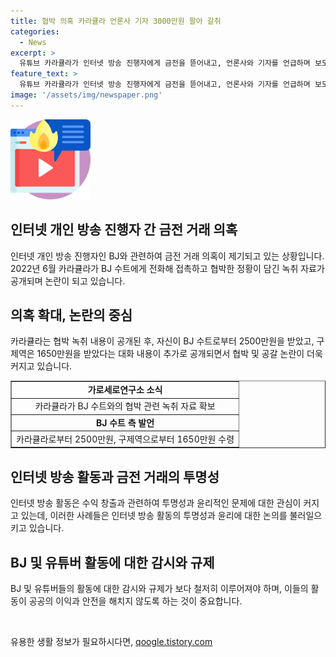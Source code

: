 ```yaml
---
title: 협박 의혹 카라큘라 언론사 기자 3000만원 팔아 갈취
categories:
  - News
excerpt: >
  유튜브 카라큘라가 인터넷 방송 진행자에게 금전을 뜯어내고, 언론사와 기자를 언급하며 보도를 막겠다는 의혹이 제기됐다. 가로세로연구소가 카라큘라의 협박 녹취 자료를 확보했고, BJ 수트의 주장과 일치함을 확인했다. BJ 수트는 카라큘라가 돈을 보내면 보도를 막아줄 것이라고 전화하면서 3000만원을 전달했다고 폭로했다. 추가로 유튜버 구제역과의 돈 문제에 대한 내용도 논란이 되고 있다.
feature_text: >
  유튜브 카라큘라가 인터넷 방송 진행자에게 금전을 뜯어내고, 언론사와 기자를 언급하며 보도를 막겠다는 의혹이 제기됐다. 가로세로연구소가 카라큘라의 협박 녹취 자료를 확보했고, BJ 수트의 주장과 일치함을 확인했다. BJ 수트는 카라큘라가 돈을 보내면 보도를 막아줄 것이라고 전화하면서 3000만원을 전달했다고 폭로했다. 추가로 유튜버 구제역과의 돈 문제에 대한 내용도 논란이 되고 있다.
image: '/assets/img/newspaper.png'
---
```


<p><img src="/assets/img/news.png" alt="rentncar 속보" /></p>

<h2 data-ke-size="size26">인터넷 개인 방송 진행자 간 금전 거래 의혹</h2>

<p data-ke-size="size16">인터넷 개인 방송 진행자인 BJ와 관련하여 금전 거래 의혹이 제기되고 있는 상황입니다. 2022년 6월 카라큘라가 BJ 수트에게 전화해 접촉하고 협박한 정황이 담긴 녹취 자료가 공개되며 논란이 되고 있습니다.</p>

<h2 data-ke-size="size26">의혹 확대, 논란의 중심</h2>

<p data-ke-size="size16">카라큘라는 협박 녹취 내용이 공개된 후, 자신이 BJ 수트로부터 2500만원을 받았고, 구제역은 1650만원을 받았다는 대화 내용이 추가로 공개되면서 협박 및 공갈 논란이 더욱 커지고 있습니다.</p>

<table style="width: 100%;" border="1">
<tbody>
<tr>
<td style="text-align: center;" colspan="1" rowspan="1"><b>가로세로연구소 소식</b></td>
</tr>
<tr>
<td style="text-align: center;" colspan="1" rowspan="1">카라큘라가 BJ 수트와의 협박 관련 녹취 자료 확보</td>
</tr>
<tr>
<td style="text-align: center;"><b>BJ 수트 측 발언</b></td>
</tr>
<tr>
<td style="text-align: center;">카라큘라로부터 2500만원, 구제역으로부터 1650만원 수령</td>
</tr>
</tbody>
</table>

<h2 data-ke-size="size26">인터넷 방송 활동과 금전 거래의 투명성</h2>

<p data-ke-size="size16">인터넷 방송 활동은 수익 창출과 관련하여 투명성과 윤리적인 문제에 대한 관심이 커지고 있는데, 이러한 사례들은 인터넷 방송 활동의 투명성과 윤리에 대한 논의를 불러일으키고 있습니다.</p>

<h2 data-ke-size="size26">BJ 및 유튜버 활동에 대한 감시와 규제</h2>

<p data-ke-size="size16">BJ 및 유튜버들의 활동에 대한 감시와 규제가 보다 철저히 이루어져야 하며, 이들의 활동이 공공의 이익과 안전을 해치지 않도록 하는 것이 중요합니다.</p>

<p data-ke-size="size16">&nbsp;</p>
유용한 생활 정보가 필요하시다면, <a href="https://qoogle.tistory.com" rel="dofollow">qoogle.tistory.com</a>


